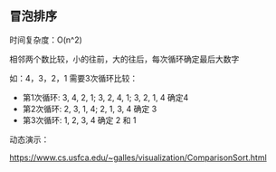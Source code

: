 ## 冒泡排序

时间复杂度：O(n^2)

相邻两个数比较，小的往前，大的往后，每次循环确定最后大数字

如：4，3，2，1    需要3次循环比较：
* 第1次循环:  3, 4, 2, 1;  3, 2, 4, 1;  3, 2, 1, 4  确定4
* 第2次循环:  2, 3, 1, 4;  2, 1, 3, 4      确定 3
* 第3次循环:  1, 2, 3, 4  确定 2 和 1

动态演示：

https://www.cs.usfca.edu/~galles/visualization/ComparisonSort.html
